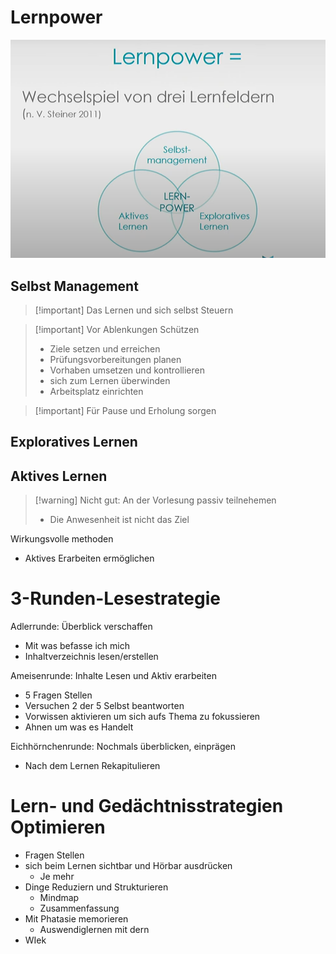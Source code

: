 # Lernpower

![|425](assets/Pasted%20image%2020230831131239.png)



## Selbst Management

> [!important] Das Lernen und sich selbst Steuern

> [!important] Vor Ablenkungen Schützen
> - Ziele setzen und erreichen 
> - Prüfungsvorbereitungen planen
> - Vorhaben umsetzen und kontrollieren
> - sich zum Lernen überwinden
> - Arbeitsplatz einrichten

> [!important] Für Pause und Erholung sorgen


## Exploratives Lernen

## Aktives Lernen

> [!warning] Nicht gut: An der Vorlesung passiv teilnehemen
> - Die Anwesenheit ist nicht das Ziel

Wirkungsvolle methoden
- Aktives Erarbeiten ermöglichen


# 3-Runden-Lesestrategie

Adlerrunde: Überblick verschaffen
- Mit was befasse ich mich 
- Inhaltverzeichnis lesen/erstellen

Ameisenrunde: Inhalte Lesen und Aktiv erarbeiten
- 5 Fragen Stellen
- Versuchen 2 der 5 Selbst beantworten
- Vorwissen aktivieren um sich aufs Thema zu fokussieren
- Ahnen um was es Handelt

Eichhörnchenrunde: Nochmals überblicken, einprägen
- Nach dem Lernen Rekapitulieren

# Lern- und Gedächtnisstrategien Optimieren

- Fragen Stellen
- sich beim Lernen sichtbar und Hörbar ausdrücken
	- Je mehr 
- Dinge Reduziern und Strukturieren
	- Mindmap
	- Zusammenfassung
- Mit Phatasie memorieren
	- Auswendiglernen mit dern 
- WIek